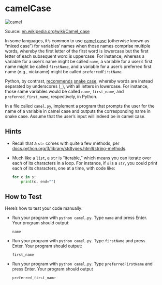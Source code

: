 # camelCase

![camel](https://upload.wikimedia.org/wikipedia/commons/thumb/c/c8/CamelCase_new.svg/320px-CamelCase_new.svg.png)

Source: [en.wikipedia.org/wiki/Camel_case](https://en.wikipedia.org/wiki/Camel_case)

In some languages, it’s common to use [camel case](https://en.wikipedia.org/wiki/Camel_case) (otherwise known as “mixed case”) for variables’ names when those names comprise multiple words, whereby the first letter of the first word is lowercase but the first letter of each subsequent word is uppercase. For instance, whereas a variable for a user’s name might be called `name`, a variable for a user’s first name might be called `firstName`, and a variable for a user’s preferred first name (e.g., nickname) might be called `preferredFirstName`.

Python, by contrast, [recommends](https://peps.python.org/pep-0008/#function-and-variable-names) [snake case](https://en.wikipedia.org/wiki/Snake_case), whereby words are instead separated by underscores (`_`), with all letters in lowercase. For instance, those same variables would be called `name`, `first_name`, and `preferred_first_name`, respectively, in Python.

In a file called `camel.py`, implement a program that prompts the user for the name of a variable in camel case and outputs the corresponding name in snake case. Assume that the user’s input will indeed be in camel case.

## Hints

- Recall that a `str` comes with quite a few methods, per [docs.python.org/3/library/stdtypes.html#string-methods](https://docs.python.org/3/library/stdtypes.html#string-methods).
- Much like a `list`, a `str` is “iterable,” which means you can iterate over each of its characters in a loop. For instance, if `s` is a `str`, you could print each of its characters, one at a time, with code like:

  ```python
  for c in s:
      print(c, end="")
  ```

## How to Test

Here’s how to test your code manually:

- Run your program with `python camel.py`. Type `name` and press Enter. Your program should output:

  ```
  name
  ```

- Run your program with `python camel.py`. Type `firstName` and press Enter. Your program should output:

  ```
  first_name
  ```

- Run your program with `python camel.py`. Type `preferredFirstName` and press Enter. Your program should output

  ```
  preferred_first_name
  ```
